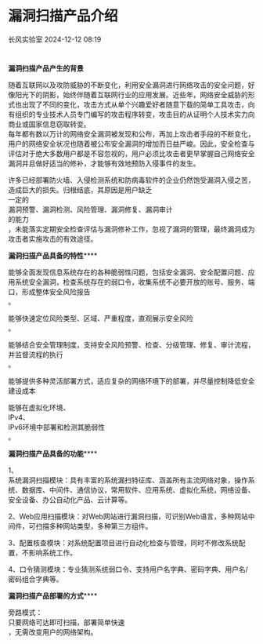 #  漏洞扫描产品介绍   
 长风实验室   2024-12-12 08:19  
  
#   
  
**漏洞扫描产品产生的背景**  
  
随着互联网以及攻防威胁的不断变化，利用安全漏洞进行网络攻击的安全问题，好像阳光下的阴影，始终伴随着互联网行业的应用发展。近些年，网络安全威胁的形式也出现了不同的变化，攻击方式从单个兴趣爱好者随意下载的简单工具攻击，向有组织的专业技术人员专门编写的攻击程序转变，攻击目的从证明个人技术实力向商业或国家信息窃取转变。  
每年都有数以万计的网络安全漏洞被发现和公布，再加上攻击者手段的不断变化，用户的网络安全状况也随着被公布安全漏洞的增加而日益严峻。因此，安全检查与评估对于绝大多数用户都是不容忽视的，用户必须比攻击者更早掌握自己网络安全漏洞并且做好适当的修补，才能够有效地预防入侵事件的发生。  
  
许多已经部署防火墙、入侵检测系统和防病毒软件的企业仍然饱受漏洞入侵之苦，造成巨大的损失。归根结底，其原因是用户缺乏  
一定的  
漏洞预警、漏洞检测、风险管理、漏洞修复、漏洞审计  
的能力  
，未能落实定期安全检查评估与漏洞修补工作，忽视了漏洞的管理，最终漏洞成为攻击者实施攻击的有效途径。  
  
**漏洞扫描产品具备的特性******  
  
能够全面发现信息系统存在的各种脆弱性问题，包括安全漏洞、安全配置问题、应用系统安全漏洞，检查系统存在的弱口令，收集系统不必要开放的账号、服务、端口，形成整体安全风险报告  
。  
  
能够快速定位风险类型、区域、严重程度，直观展示安全风险  
。  
  
能够结合安全管理制度，支持安全风险预警、检查、分级管理、修复、审计流程，并监督流程的执行  
。  
  
能够提供多种灵活部署方式，适应复杂的网络环境下的部署，并尽量控制降低安全建设成本  
  
能够在虚拟化环境、  
IPv4、  
IPv6环境中部署和检测其脆弱性  
。  
  
**漏洞扫描产品具备的功能******  
  
1、  
系统漏洞扫描模块：具有丰富的系统漏扫特征库、涵盖所有主流网络对象，操作系统、数据库、中间件、通信协议，常用软件、应用系统、虚拟化系统，网络设备、安全设备、办公自动化产品、云计算等。  
  
2、Web应用扫描模块：对Web网站进行漏洞扫描，可识别Web语言，多种网站中间件，可扫描多种网站类型，多种第三方组件。  
  
3、配置核查模块：对系统配置项目进行自动化检查与管理，同时不修改系统配置，不影响系统工作。  
  
4、口令猜测模块：专业猜测系统弱口令、支持用户名字典、密码字典、用户名/密码组合字典等。  
  
**漏洞扫描产品部署的方式******  
  
旁路模式：  
只要网络可达即可扫描，部署简单快速  
，无需改变用户的网络架构。  
  
  

